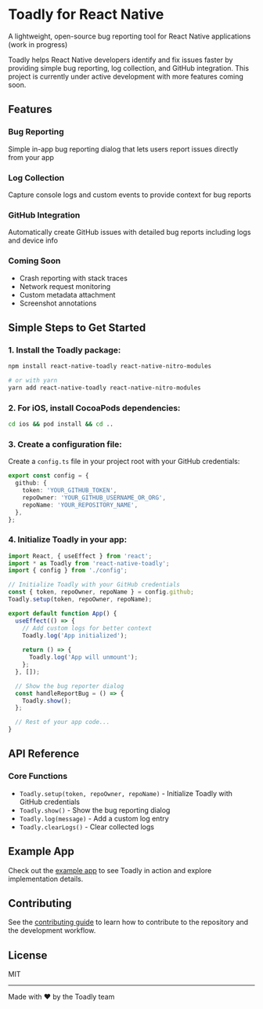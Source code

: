 # Toadly for React Native

A lightweight, open-source bug reporting tool for React Native applications (work in progress)

Toadly helps React Native developers identify and fix issues faster by providing simple bug reporting, log collection, and GitHub integration. This project is currently under active development with more features coming soon.

## Features

### Bug Reporting
Simple in-app bug reporting dialog that lets users report issues directly from your app

### Log Collection
Capture console logs and custom events to provide context for bug reports

### GitHub Integration
Automatically create GitHub issues with detailed bug reports including logs and device info

### Coming Soon
- Crash reporting with stack traces
- Network request monitoring
- Custom metadata attachment
- Screenshot annotations

## Simple Steps to Get Started

### 1. Install the Toadly package:

```sh
npm install react-native-toadly react-native-nitro-modules

# or with yarn
yarn add react-native-toadly react-native-nitro-modules
```

### 2. For iOS, install CocoaPods dependencies:

```sh
cd ios && pod install && cd ..
```

### 3. Create a configuration file:

Create a `config.ts` file in your project root with your GitHub credentials:

```typescript
export const config = {
  github: {
    token: 'YOUR_GITHUB_TOKEN',
    repoOwner: 'YOUR_GITHUB_USERNAME_OR_ORG',
    repoName: 'YOUR_REPOSITORY_NAME',
  },
};
```

### 4. Initialize Toadly in your app:

```typescript
import React, { useEffect } from 'react';
import * as Toadly from 'react-native-toadly';
import { config } from './config';

// Initialize Toadly with your GitHub credentials
const { token, repoOwner, repoName } = config.github;
Toadly.setup(token, repoOwner, repoName);

export default function App() {
  useEffect(() => {
    // Add custom logs for better context
    Toadly.log('App initialized');
    
    return () => {
      Toadly.log('App will unmount');
    };
  }, []);

  // Show the bug reporter dialog
  const handleReportBug = () => {
    Toadly.show();
  };

  // Rest of your app code...
}
```

## API Reference

### Core Functions

- `Toadly.setup(token, repoOwner, repoName)` - Initialize Toadly with GitHub credentials
- `Toadly.show()` - Show the bug reporting dialog
- `Toadly.log(message)` - Add a custom log entry
- `Toadly.clearLogs()` - Clear collected logs

## Example App

Check out the [example app](./example) to see Toadly in action and explore implementation details.

## Contributing

See the [contributing guide](CONTRIBUTING.md) to learn how to contribute to the repository and the development workflow.

## License

MIT

---

Made with ❤️ by the Toadly team
